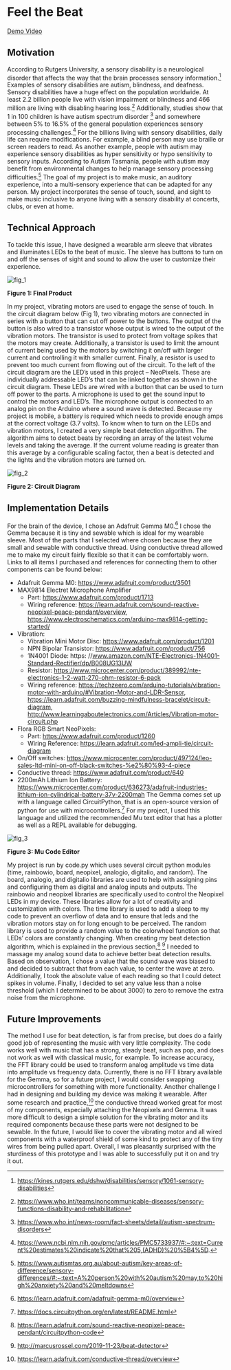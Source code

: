 # Feel the Beat
[Demo Video](https://drive.google.com/file/d/1KmlmandxGlKmikwozcBqHnKMK5zegj7C/view?usp=sharing)
## Motivation
According to Rutgers University, a sensory disability is a neurological disorder that affects the way that the brain processes sensory information.[^1]  Examples of sensory disabilities are autism, blindness, and deafness. Sensory disabilities have a huge effect on the population worldwide.  At least 2.2 billion people live with vision impairment or blindness and 466 million are living with disabling hearing loss.[^2] Additionally, studies show that 1 in 100 children is have autism spectrum disorder [^3] and somewhere between 5% to 16.5% of the general population experiences sensory processing challenges.[^4] For the billions living with sensory disabilities, daily life can require modifications. For example, a blind person may use braille or screen readers to read.  As another example, people with autism may experience sensory disabilities as hyper sensitivity or hypo sensitivity to sensory inputs.  According to Autism Tasmania, people with autism may benefit from environmental changes to help manage sensory processing difficulties.[^5]
The goal of my project is to make music, an auditory experience, into a multi-sensory experience that can be adapted for any person.  My project incorporates the sense of touch, sound, and sight to make music inclusive to anyone living with a sensory disability at concerts, clubs, or even at home.

## Technical Approach
To tackle this issue, I have designed a wearable arm sleeve that vibrates and illuminates LEDs to the beat of music.  The sleeve has buttons to turn on and off the senses of sight and sound to allow the user to customize their experience. 


![fig_1](https://github.com/liz-Hayes/feel_the_beat/assets/87880510/acf2780e-338d-4fb6-a8ee-4aae82c6863c)

**Figure 1: Final Product**

In my project, vibrating motors are used to engage the sense of touch.  In the circuit diagram below (Fig 1), two vibrating motors are connected in series with a button that can cut off power to the buttons.  The output of the button is also wired to a transistor whose output is wired to the output of the vibration motors.  The transistor is used to protect from voltage spikes that the motors may create.  Additionally, a transistor is used to limit the amount of current being used by the motors by switching it on/off with larger current and controlling it with smaller current.  Finally, a resistor is used to prevent too much current from flowing out of the circuit.
To the left of the circuit diagram are the LED’s used in this project – NeoPixels.  These are individually addressable LED’s that can be linked together as shown in the circuit diagram.  These LEDs are wired with a button that can be used to turn off power to the parts.
A microphone is used to get the sound input to control the motors and LED’s.  The microphone output is connected to an analog pin on the Arduino where a sound wave is detected.
Because my project is mobile, a battery is required which needs to provide enough amps at the correct voltage (3.7 volts).
To know when to turn on the LEDs and vibration motors, I created a very simple beat detection algorithm.  The algorithm aims to detect beats by recording an array of the latest volume levels and taking the average.  If the current volume reading is greater than this average by a configurable scaling factor, then a beat is detected and the lights and the vibration motors are turned on. 

![fig_2](https://github.com/liz-Hayes/feel_the_beat/assets/87880510/603e5b33-dcef-4a22-9536-9ca9470de29c)

**Figure 2: Circuit Diagram**

## Implementation Details
For the brain of the device, I chose an Adafruit Gemma M0.[^6]  I chose the Gemma because it is tiny and sewable which is ideal for my wearable sleeve.  Most of the parts that I selected where chosen because they are small and sewable with conductive thread.  Using conductive thread allowed me to make my circuit fairly flexible so that it can be comfortably worn.  
Links to all items I purchased and references for connecting them to other components can be found below:
- Adafruit Gemma M0: https://www.adafruit.com/product/3501
- MAX9814 Electret Microphone Amplifier 
  - Part: https://www.adafruit.com/product/1713
  - Wiring reference: https://learn.adafruit.com/sound-reactive-neopixel-peace-pendant/overview, https://www.electroschematics.com/arduino-max9814-getting-started/
- Vibration:
  - Vibration Mini Motor Disc: https://www.adafruit.com/product/1201
  - NPN Bipolar Transistor: https://www.adafruit.com/product/756
  - 1N4001 Diode: https: //www.amazon.com/NTE-Electronics-1N4001-Standard-Rectifier/dp/B008UG13UW
  - Resistor: https://www.microcenter.com/product/389992/nte-electronics-1-2-watt-270-ohm-resistor-6-pack
  - Wiring reference: https://techzeero.com/arduino-tutorials/vibration-motor-with-arduino/#Vibration-Motor-and-LDR-Sensor, https://learn.adafruit.com/buzzing-mindfulness-bracelet/circuit-diagram, http://www.learningaboutelectronics.com/Articles/Vibration-motor-circuit.php
- Flora RGB Smart NeoPixels: 
  - Part: https://www.adafruit.com/product/1260
  - Wiring Reference: https://learn.adafruit.com/led-ampli-tie/circuit-diagram
- On/Off switches: https://www.microcenter.com/product/497124/leo-sales-ltd-mini-on-off-black-switches-%e2%80%93-4-piece
- Conductive thread: https://www.adafruit.com/product/640
- 2200mAh Lithium Ion Battery: https://www.microcenter.com/product/636273/adafruit-industries-lithium-ion-cylindrical-battery-37v-2200mah
The Gemma comes set up with a language called CircuitPython, that is an open-source version of python for use with microcontrollers.[^7] For my project, I used this language and utilized the recommended Mu text editor that has a plotter as well as a REPL available for debugging.

![fig_3](https://github.com/liz-Hayes/feel_the_beat/assets/87880510/b794a381-cfe0-4726-b93c-2af363c8ecb3)

**Figure 3: Mu Code Editor**

My project is run by code.py which uses several circuit python modules (time, rainbowio, board, neopixel, analogio, digitalio, and random).  The board, analogio, and digitalio libraries are used to help with assigning pins and configuring them as digital and analog inputs and outputs. The rainbowio and neopixel libraries are specifically used to control the Neopixel LEDs in my device. These libraries allow for a lot of creativity and customization with colors.   The time library is used to add a sleep to my code to prevent an overflow of data and to ensure that leds and the vibration motors stay on for long enough to be perceived.  The random library is used to provide a random value to the colorwheel function so that LEDs’ colors are constantly changing.
When creating my beat detection algorithm, which is explained in the previous section,[^8] [^9] I needed to massage my analog sound data to achieve better beat detection results.  Based on observation, I chose a value that the sound wave was biased to and decided to subtract that from each value, to center the wave at zero.  Additionally, I took the absolute value of each reading so that I could detect spikes in volume.  Finally, I decided to set any value less than a noise threshold (which I determined to be about 3000) to zero to remove the extra noise from the microphone.

## Future Improvements
 The method I use for beat detection, is far from precise, but does do a fairly good job of representing the music with very little complexity.  The code works well with music that has a strong, steady beat, such as pop, and does not work as well with classical music, for example.  To increase accuracy, the FFT library could be used to transform analog amplitude vs time data into amplitude vs frequency data. Currently, there is no FFT library available for the Gemma, so for a future project, I would consider swapping microcontrollers for something with more functionality. 
Another challenge I had in designing and building my device was making it wearable.  After some research and practice,[^10] the conductive thread worked great for most of my components, especially attaching the Neopixels and Gemma.  It was more difficult to design a simple solution for the vibrating motor and its required components because these parts were not designed to be sewable.  In the future, I would like to cover the vibrating motor and all wired components with a waterproof shield of some kind to protect any of the tiny wires from being pulled apart.  Overall, I was pleasantly surprised with the sturdiness of this prototype and I was able to successfully put it on and try it out.

 
[^1]: https://kines.rutgers.edu/dshw/disabilities/sensory/1061-sensory-disabilities
[^2]: https://www.who.int/teams/noncommunicable-diseases/sensory-functions-disability-and-rehabilitation
[^3]: https://www.who.int/news-room/fact-sheets/detail/autism-spectrum-disorders
[^4]: https://www.ncbi.nlm.nih.gov/pmc/articles/PMC5733937/#:~:text=Current%20estimates%20indicate%20that%205,(ADHD)%20%5B4%5D.
[^5]: https://www.autismtas.org.au/about-autism/key-areas-of-difference/sensory-differences/#:~:text=A%20person%20with%20autism%20may,to%20high%20anxiety%20and%20meltdowns
[^6]: https://learn.adafruit.com/adafruit-gemma-m0/overview
[^7]: https://docs.circuitpython.org/en/latest/README.html
[^8]: https://learn.adafruit.com/sound-reactive-neopixel-peace-pendant/circuitpython-code
[^9]: http://marcusrossel.com/2019-11-23/beat-detector
[^10]: https://learn.adafruit.com/conductive-thread/overview





